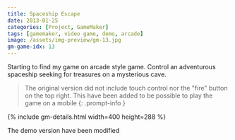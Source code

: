 ```yaml
---
title: Spaceship Escape
date: 2013-01-25
categories: [Project, GameMaker]
tags: [gamemaker, video game, demo, arcade]
image: /assets/img-preview/gm-13.jpg
gm-game-idx: 13
---
```


Starting to find my game on arcade style game.
Control an adventurous spaceship seeking for treasures on a mysterious cave.

> The original version did not include touch control nor the "fire" button on the top right.
This have been added to be possible to play the game on a mobile
{: .prompt-info }

{% include gm-details.html width=400 height=288 %}


The demo version have been modified
